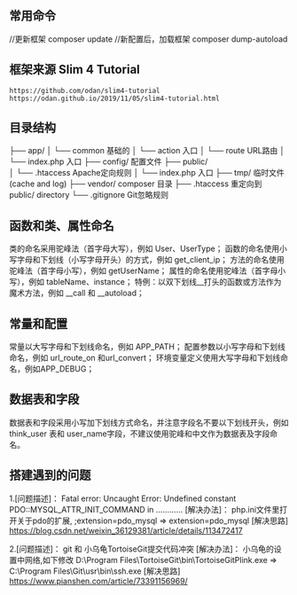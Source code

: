 ﻿##   常用命令
//更新框架
composer update
//新配置后，加载框架
composer dump-autoload

##   框架来源 Slim 4 Tutorial
    https://github.com/odan/slim4-tutorial
    https://odan.github.io/2019/11/05/slim4-tutorial.html

##   目录结构
├── app/
│   └── common          基础的
│   └── action            入口
│   └── route           URL路由
│   └── index.php       入口
├── config/             配置文件
├── public/             
│   └── .htaccess       Apache定向规则
│   └── index.php       入口
├── tmp/                临时文件(cache and log)
├── vendor/             composer 目录
├── .htaccess           重定向到 public/ directory
└── .gitignore          Git忽略规则


##   函数和类、属性命名
  类的命名采用驼峰法（首字母大写），例如 User、UserType；
  函数的命名使用小写字母和下划线（小写字母开头）的方式，例如 get_client_ip；
  方法的命名使用驼峰法（首字母小写），例如 getUserName；
  属性的命名使用驼峰法（首字母小写），例如 tableName、instance；
  特例：以双下划线__打头的函数或方法作为魔术方法，例如 __call 和 __autoload；

##   常量和配置
  常量以大写字母和下划线命名，例如 APP_PATH；
  配置参数以小写字母和下划线命名，例如 url_route_on 和url_convert；
  环境变量定义使用大写字母和下划线命名，例如APP_DEBUG；

##   数据表和字段
  数据表和字段采用小写加下划线方式命名，并注意字段名不要以下划线开头，例如 think_user 表和 user_name字段，不建议使用驼峰和中文作为数据表及字段命名。

##   搭建遇到的问题
1.[问题描述]：
    Fatal error: Uncaught Error: Undefined constant PDO::MYSQL_ATTR_INIT_COMMAND in ………… 
  [解决办法]：
    php.ini文件里打开关于pdo的扩展,
    ;extension=pdo_mysql => extension=pdo_mysql
  [解决思路]
    https://blog.csdn.net/weixin_36129381/article/details/113472417

2.[问题描述]：
      git 和 小乌龟TortoiseGit提交代码冲突
  [解决办法]：
    小乌龟的设置中网络,如下修改
    D:\Program Files\TortoiseGit\bin\TortoiseGitPlink.exe => C:\Program Files\Git\usr\bin\ssh.exe
  [解决思路]
    https://www.pianshen.com/article/73391156969/


